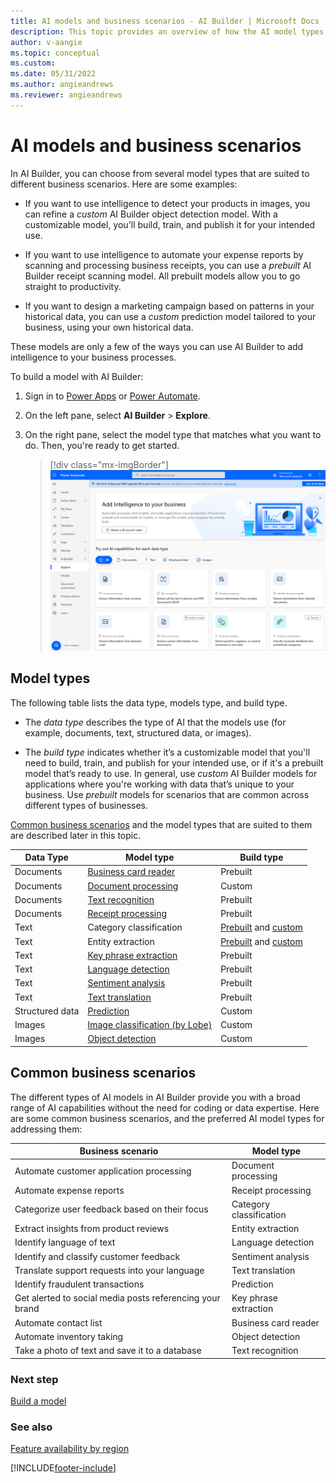 ```yaml
---
title: AI models and business scenarios - AI Builder | Microsoft Docs
description: This topic provides an overview of how the AI model types that you can create in AI Builder relate to various business scenarios.
author: v-aangie
ms.topic: conceptual
ms.custom:
ms.date: 05/31/2022
ms.author: angieandrews
ms.reviewer: angieandrews
---
```


# AI models and business scenarios

In AI Builder, you can choose from several model types that are suited to different business scenarios. Here are some examples:

- If you want to use intelligence to detect your products in images, you can refine a *custom* AI Builder object detection model. With a customizable model, you'll build, train, and publish it for your intended use.

- If you want to use intelligence to automate your expense reports by scanning and processing business receipts, you can use a *prebuilt* AI Builder receipt scanning model. All prebuilt models allow you to go straight to productivity.

- If you want to design a marketing campaign based on patterns in your historical data, you can use a *custom* prediction model tailored to your business, using your own historical data.

These models are only a few of the ways you can use AI Builder to add intelligence to your business processes.

To build a model with AI Builder:

1. Sign in to [Power Apps](https://make.powerapps.com) or [Power Automate](https://flow.microsoft.com).

1. On the left pane, select **AI Builder** > **Explore**.

1. On the right pane, select the model type that matches what you want to do. Then, you're ready to get started.

    > [!div class="mx-imgBorder"]
    > ![Screenshot of AI Builder home page.](media/ai-builder-home.png "AI Builder home page")

## Model types

The following table lists the data type, models type, and build type. 

- The *data type* describes the type of AI that the models use (for example, documents, text, structured data, or images). 

- The *build type* indicates whether it’s a customizable model that you'll need to build, train, and publish for your intended use, or if it's a prebuilt model that’s ready to use. In general, use *custom* AI Builder models for applications where you're working with data that’s unique to your business. Use *prebuilt* models for scenarios that are common across different types of businesses.

[Common business scenarios](#common-business-scenarios) and the model types that are suited to them are described later in this topic.

| Data Type       | Model type              | Build type          |
|-----------------|-------------------------|---------------------|
| Documents       | [Business card reader](prebuilt-business-card.md)    | Prebuilt            |
| Documents       | [Document processing](form-processing-model-overview.md)         | Custom              |
| Documents       | [Text recognition](prebuilt-text-recognition.md)        | Prebuilt            |
| Documents       | [Receipt processing](prebuilt-receipt-processing.md)      | Prebuilt            |
| Text            | Category classification | [Prebuilt](prebuilt-category-classification.md) and [custom](text-classification-overview.md) |
| Text            | Entity extraction       | [Prebuilt](prebuilt-entity-extraction.md) and [custom](entity-extraction-overview.md) |
| Text            | [Key phrase extraction](prebuilt-key-phrase.md)   | Prebuilt            |
| Text            | [Language detection](prebuilt-language-detection.md)      | Prebuilt            |
| Text            | [Sentiment analysis](prebuilt-sentiment-analysis.md)      | Prebuilt            |
| Text            | [Text translation](prebuilt-text-translation.md)        | Prebuilt            |
| Structured data | [Prediction](prediction-overview.md)              | Custom              |
| Images          | [Image classification (by Lobe)](lobe-overview.md)        | Custom              |
| Images          | [Object detection](object-detection-overview.md)        | Custom              |

## Common business scenarios

The different types of AI models in AI Builder provide you with a broad range of AI capabilities without the need for coding or data expertise. Here are some common business scenarios, and the preferred AI model types for addressing them:

| Business scenario | Model type |
| ----- | ----- |
Automate customer application processing|Document processing
Automate expense reports|Receipt processing
Categorize user feedback based on their focus | Category classification
Extract insights from product reviews | Entity extraction
Identify language of text | Language detection
Identify and classify customer feedback|Sentiment analysis
Translate support requests into your language|Text translation
Identify fraudulent transactions|Prediction
Get alerted to social media posts referencing your brand | Key phrase extraction
Automate contact list |Business card reader
Automate inventory taking|Object detection
Take a photo of text and save it to a database |Text recognition

### Next step

[Build a model](build-model.md)

### See also

[Feature availability by region](availability-region.md)


[!INCLUDE[footer-include](includes/footer-banner.md)]
